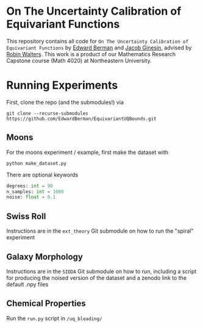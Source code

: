 # On The Uncertainty Calibration of Equivariant Functions

This repository contains all code for `On The Uncertainty Calibration of Equivariant Functions` by [Edward Berman](https://ebrmn.space/) and [Jacob Ginesin](https://jakegines.in/), advised by [Robin Walters](https://www.robinwalters.com/). This work is a product of our Mathematics Research Capstone course (Math 4020) at Northeastern University. 

# Running Experiments

First, clone the repo (and the submodules!) via

`git clone --recurse-submodules https://github.com/EdwardBerman/EquivariantUQBounds.git`

## Moons

For the moons experiment / example, first make the dataset with 

`python make_dataset.py`

There are optional keywords 

```py
degrees: int = 90
n_samples: int = 1000
noise: float = 0.1
```

## Swiss Roll

Instructions are in the `ext_theory` Git submodule on how to run the "spiral" experiment

## Galaxy Morphology

Instructions are in the `SIDDA` Git submodule on how to run, including a script for producing the noised version of the dataset and a zenodo link to the default .npy files

## Chemical Properties

Run the `run.py` script in `/uq_bleading/`
